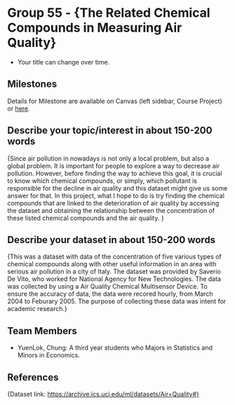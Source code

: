 # Group 55 - {The Related Chemical Compounds in Measuring Air Quality}

- Your title can change over time.

## Milestones

Details for Milestone are available on Canvas (left sidebar, Course Project) or [here](https://firas.moosvi.com/courses/data301/project/milestone01.html).

## Describe your topic/interest in about 150-200 words

{Since air pollution in nowadays is not only a local problem, but also a global problem. It is important for people to explore a way to decrease air pollution. However, before finding the way to achieve this goal, it is crucial to know which chemical compounds, or simply, which pollutant is responsible for the decline in air quality and this dataset might give us some answer for that. In this project, what I hope to do is try finding the chemical compounds that are linked to the deterioration of air quality by accessing the dataset and obtaining the relationship between the concentration of these listed chemical compounds and the air quality. }

## Describe your dataset in about 150-200 words

{This was a dataset with data of the concentration of five various types of chemical compounds along with other useful information in an area with serious air pollution in a city of Italy. The dataset was provided by Saverio De Vito, who worked for National Agency for New Technologies. The data was collected by using a Air Quality Chemical Multisensor Device. To ensure the accuracy of data, the data were recored hourly, from March 2004 to Feburary 2005. The purpose of collecting these data was intent for academic research.}

## Team Members

- YuenLok, Chung: A third year students who Majors in Statistics and Minors in Economics.

## References

{Dataset link: https://archive.ics.uci.edu/ml/datasets/Air+Quality#}
